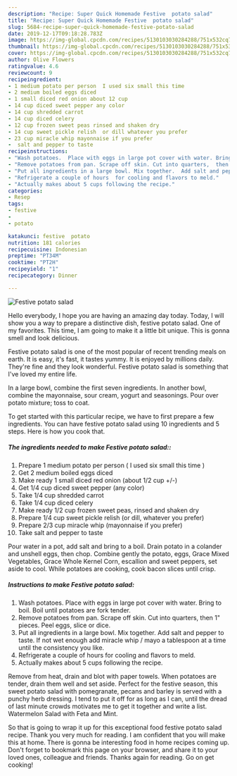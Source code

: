 ```yaml
---
description: "Recipe: Super Quick Homemade Festive  potato salad"
title: "Recipe: Super Quick Homemade Festive  potato salad"
slug: 5684-recipe-super-quick-homemade-festive-potato-salad
date: 2019-12-17T09:18:28.783Z
image: https://img-global.cpcdn.com/recipes/5130103030284288/751x532cq70/festive-potato-salad-recipe-main-photo.jpg
thumbnail: https://img-global.cpcdn.com/recipes/5130103030284288/751x532cq70/festive-potato-salad-recipe-main-photo.jpg
cover: https://img-global.cpcdn.com/recipes/5130103030284288/751x532cq70/festive-potato-salad-recipe-main-photo.jpg
author: Olive Flowers
ratingvalue: 4.6
reviewcount: 9
recipeingredient:
- 1 medium potato per person  I used six small this time 
- 2 medium boiled eggs diced
- 1 small diced red onion about 12 cup 
- 14 cup diced sweet pepper any color
- 14 cup shredded carrot
- 14 cup diced celery
- 12 cup frozen sweet peas rinsed and shaken dry
- 14 cup sweet pickle relish  or dill whatever you prefer
- 23 cup miracle whip mayonnaise if you prefer
-  salt and pepper to taste
recipeinstructions:
- "Wash potatoes.  Place with eggs in large pot cover with water. Bring to boil. Boil until potatoes are fork tender."
- "Remove potatoes from pan. Scrape off skin. Cut into quarters,  then 1&#34; pieces. Peel eggs,  slice or dice."
- "Put all ingredients in a large bowl. Mix together.  Add salt and pepper to taste.  If not wet enough add miracle whip / mayo a tablespoon at a time until the consistency you like."
- "Refrigerate a couple of hours  for cooling and flavors to meld."
- "Actually makes about 5 cups following the recipe."
categories:
- Resep
tags:
- festive
- 
- potato

katakunci: festive  potato
nutrition: 181 calories
recipecuisine: Indonesian
preptime: "PT34M"
cooktime: "PT2H"
recipeyield: "1"
recipecategory: Dinner

---
```



![Festive  potato salad](https://img-global.cpcdn.com/recipes/5130103030284288/751x532cq70/festive-potato-salad-recipe-main-photo.jpg)

Hello everybody, I hope you are having an amazing day today. Today, I will show you a way to prepare a distinctive dish, festive  potato salad. One of my favorites. This time, I am going to make it a little bit unique. This is gonna smell and look delicious.

Festive  potato salad is one of the most popular of recent trending meals on earth. It is easy, it's fast, it tastes yummy. It is enjoyed by millions daily. They're fine and they look wonderful. Festive  potato salad is something that I've loved my entire life.

In a large bowl, combine the first seven ingredients. In another bowl, combine the mayonnaise, sour cream, yogurt and seasonings. Pour over potato mixture; toss to coat.


To get started with this particular recipe, we have to first prepare a few ingredients. You can have festive  potato salad using 10 ingredients and 5 steps. Here is how you cook that.

##### The ingredients needed to make Festive  potato salad::

1. Prepare 1 medium potato per person ( I used six small this time )
1. Get 2 medium boiled eggs diced
1. Make ready 1 small diced red onion (about 1/2 cup +/-)
1. Get 1/4 cup diced sweet pepper (any color)
1. Take 1/4 cup shredded carrot
1. Take 1/4 cup diced celery
1. Make ready 1/2 cup frozen sweet peas, rinsed and shaken dry
1. Prepare 1/4 cup sweet pickle relish  (or dill, whatever you prefer)
1. Prepare 2/3 cup miracle whip (mayonnaise if you prefer)
1. Take  salt and pepper to taste


Pour water in a pot, add salt and bring to a boil. Drain potato in a colander and unshell eggs, then chop. Combine gently the potato, eggs, Grace Mixed Vegetables, Grace Whole Kernel Corn, escallion and sweet peppers, set aside to cool. While potatoes are cooking, cook bacon slices until crisp. 

##### Instructions to make Festive  potato salad:

1. Wash potatoes.  Place with eggs in large pot cover with water. Bring to boil. Boil until potatoes are fork tender.
1. Remove potatoes from pan. Scrape off skin. Cut into quarters,  then 1&#34; pieces. Peel eggs,  slice or dice.
1. Put all ingredients in a large bowl. Mix together.  Add salt and pepper to taste.  If not wet enough add miracle whip / mayo a tablespoon at a time until the consistency you like.
1. Refrigerate a couple of hours  for cooling and flavors to meld.
1. Actually makes about 5 cups following the recipe.


Remove from heat, drain and blot with paper towels. When potatoes are tender, drain them well and set aside. Perfect for the festive season, this sweet potato salad with pomegranate, pecans and barley is served with a punchy herb dressing. I tend to put it off for as long as I can, until the dread of last minute crowds motivates me to get it together and write a list. Watermelon Salad with Feta and Mint. 

So that is going to wrap it up for this exceptional food festive  potato salad recipe. Thank you very much for reading. I am confident that you will make this at home. There is gonna be interesting food in home recipes coming up. Don't forget to bookmark this page on your browser, and share it to your loved ones, colleague and friends. Thanks again for reading. Go on get cooking!
